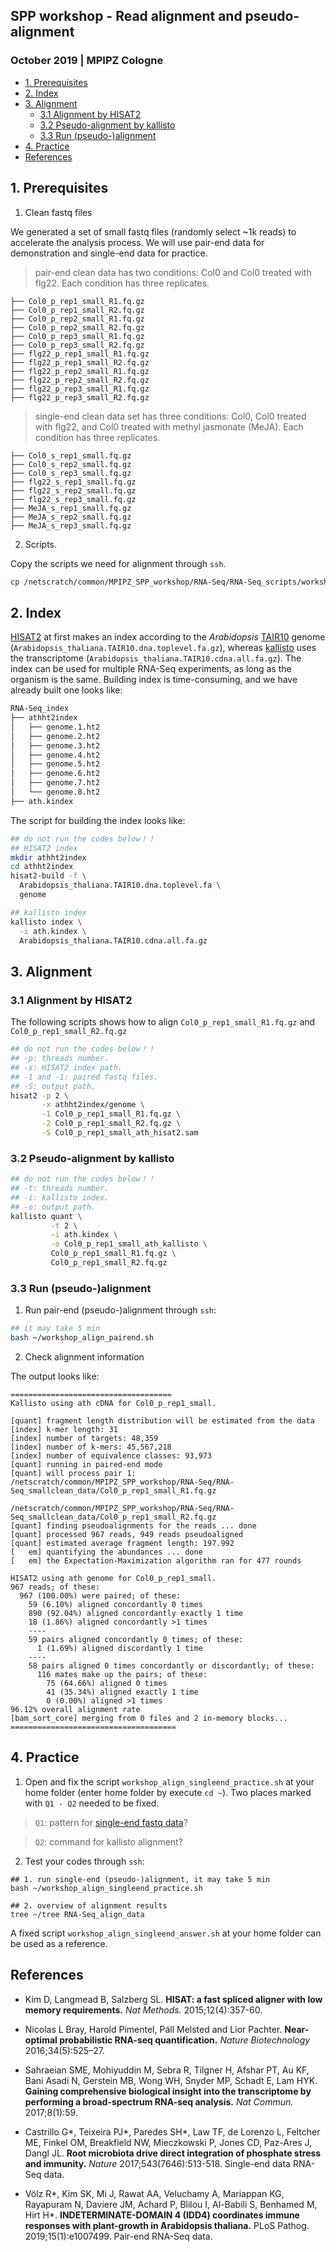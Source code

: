 ## SPP workshop - Read alignment and pseudo-alignment
###  October 2019 | MPIPZ Cologne

<!-- content start -->

- [1. Prerequisites](#1-prerequisites)
- [2. Index](#2-index)
- [3. Alignment](#3-alignment)
    - [3.1 Alignment by HISAT2](#31-alignment-by-hisat2)
    - [3.2 Pseudo-alignment by kallisto](#32-pseudo-alignment-by-kallisto)
    - [3.3 Run (pseudo-)alignment](#33-run-pseudo-alignment)
- [4. Practice](#4-practice)
- [References](#references)
    
<!-- content end -->

## 1. Prerequisites

1. Clean fastq files

We generated a set of small fastq files (randomly select ~1k reads) to accelerate the analysis process. We will use pair-end data for demonstration and single-end data for practice.

> pair-end clean data has two conditions: Col0 and Col0 treated with flg22. Each condition has three replicates.

```
├── Col0_p_rep1_small_R1.fq.gz
├── Col0_p_rep1_small_R2.fq.gz
├── Col0_p_rep2_small_R1.fq.gz
├── Col0_p_rep2_small_R2.fq.gz
├── Col0_p_rep3_small_R1.fq.gz
├── Col0_p_rep3_small_R2.fq.gz
├── flg22_p_rep1_small_R1.fq.gz
├── flg22_p_rep1_small_R2.fq.gz
├── flg22_p_rep2_small_R1.fq.gz
├── flg22_p_rep2_small_R2.fq.gz
├── flg22_p_rep3_small_R1.fq.gz
├── flg22_p_rep3_small_R2.fq.gz
```

> <span id="single-end-data">single-end</span> clean data set has three conditions: Col0, Col0 treated with flg22, and Col0 treated with methyl jasmonate (MeJA). Each condition has three replicates.

```
├── Col0_s_rep1_small.fq.gz
├── Col0_s_rep2_small.fq.gz
├── Col0_s_rep3_small.fq.gz
├── flg22_s_rep1_small.fq.gz
├── flg22_s_rep2_small.fq.gz
├── flg22_s_rep3_small.fq.gz
├── MeJA_s_rep1_small.fq.gz
├── MeJA_s_rep2_small.fq.gz
├── MeJA_s_rep3_small.fq.gz
```

2. Scripts.

Copy the scripts we need for alignment through `ssh`.

```bash
cp /netscratch/common/MPIPZ_SPP_workshop/RNA-Seq/RNA-Seq_scripts/workshop_align* ~
```

## 2. Index

[HISAT2](https://ccb.jhu.edu/software/hisat2/index.shtml) at first makes an index according to the *Arabidopsis* [TAIR10](http://plants.ensembl.org/Arabidopsis_thaliana/Info/Index) genome (`Arabidopsis_thaliana.TAIR10.dna.toplevel.fa.gz`), whereas [kallisto](https://pachterlab.github.io/kallisto/) uses the transcriptome (`Arabidopsis_thaliana.TAIR10.cdna.all.fa.gz`). The index can be used for multiple RNA-Seq experiments, as long as the organism is the same. Building index is time-consuming, and we have already built one looks like:

```bash
RNA-Seq_index
├── athht2index
│   ├── genome.1.ht2
│   ├── genome.2.ht2
│   ├── genome.3.ht2
│   ├── genome.4.ht2
│   ├── genome.5.ht2
│   ├── genome.6.ht2
│   ├── genome.7.ht2
│   └── genome.8.ht2
├── ath.kindex
```

The script for building the index looks like:

```bash
## do not run the codes below！！
## HISAT2 index
mkdir athht2index
cd athht2index
hisat2-build -f \
  Arabidopsis_thaliana.TAIR10.dna.toplevel.fa \
  genome

## kallisto index
kallisto index \
  -i ath.kindex \
  Arabidopsis_thaliana.TAIR10.cdna.all.fa.gz
```

## 3. Alignment

### 3.1 Alignment by HISAT2

The following scripts shows how to align `Col0_p_rep1_small_R1.fq.gz` and `Col0_p_rep1_small_R2.fq.gz`

```bash
## do not run the codes below！！
## -p: threads number.
## -x: HISAT2 index path.
## -1 and -1: paired fastq files.
## -S: output path.
hisat2 -p 2 \
       -x athht2index/genome \
       -1 Col0_p_rep1_small_R1.fq.gz \
       -2 Col0_p_rep1_small_R2.fq.gz \
       -S Col0_p_rep1_small_ath_hisat2.sam
```

### 3.2 Pseudo-alignment by kallisto

```bash
## do not run the codes below！！
## -t: threads number.
## -i: kallisto index.
## -o: output path.
kallisto quant \
         -t 2 \
         -i ath.kindex \
         -o Col0_p_rep1_small_ath_kallisto \
         Col0_p_rep1_small_R1.fq.gz \
         Col0_p_rep1_small_R2.fq.gz 
```

### 3.3 Run (pseudo-)alignment

1. Run pair-end (pseudo-)alignment through `ssh`:

```bash
## it may take 5 min
bash ~/workshop_align_pairend.sh
```

2. Check alignment information

The output looks like:

```
====================================
Kallisto using ath cDNA for Col0_p_rep1_small.

[quant] fragment length distribution will be estimated from the data
[index] k-mer length: 31
[index] number of targets: 48,359
[index] number of k-mers: 45,567,218
[index] number of equivalence classes: 93,973
[quant] running in paired-end mode
[quant] will process pair 1: /netscratch/common/MPIPZ_SPP_workshop/RNA-Seq/RNA-Seq_smallclean_data/Col0_p_rep1_small_R1.fq.gz
                             /netscratch/common/MPIPZ_SPP_workshop/RNA-Seq/RNA-Seq_smallclean_data/Col0_p_rep1_small_R2.fq.gz
[quant] finding pseudoalignments for the reads ... done
[quant] processed 967 reads, 949 reads pseudoaligned
[quant] estimated average fragment length: 197.992
[   em] quantifying the abundances ... done
[   em] the Expectation-Maximization algorithm ran for 477 rounds

HISAT2 using ath genome for Col0_p_rep1_small.
967 reads; of these:
  967 (100.00%) were paired; of these:
    59 (6.10%) aligned concordantly 0 times
    890 (92.04%) aligned concordantly exactly 1 time
    18 (1.86%) aligned concordantly >1 times
    ----
    59 pairs aligned concordantly 0 times; of these:
      1 (1.69%) aligned discordantly 1 time
    ----
    58 pairs aligned 0 times concordantly or discordantly; of these:
      116 mates make up the pairs; of these:
        75 (64.66%) aligned 0 times
        41 (35.34%) aligned exactly 1 time
        0 (0.00%) aligned >1 times
96.12% overall alignment rate
[bam_sort_core] merging from 0 files and 2 in-memory blocks...
=====================================
```

## 4. Practice

1. Open and fix the script `workshop_align_singleend_practice.sh` at your home folder (enter home folder by execute `cd ~`). Two places marked with `Q1 - Q2` needed to be fixed. 

> `Q1`: pattern for [single-end fastq data](#single-end-data)?

> `Q2`: command for kallisto alignment?

2. Test your codes through `ssh`:

```
## 1. run single-end (pseudo-)alignment, it may take 5 min
bash ~/workshop_align_singleend_practice.sh

## 2. overview of alignment results
tree ~/tree RNA-Seq_align_data
```

A fixed script `workshop_align_singleend_answer.sh` at your home folder can be used as a reference.

## References

* Kim D, Langmead B, Salzberg SL. **HISAT: a fast spliced aligner with low memory requirements.** *Nat Methods.* 2015;12(4):357-60.

* Nicolas L Bray, Harold Pimentel, Páll Melsted and Lior Pachter. **Near-optimal probabilistic RNA-seq quantification.** *Nature Biotechnology* 2016;34(5):525–27.

* Sahraeian SME, Mohiyuddin M, Sebra R, Tilgner H, Afshar PT, Au KF, Bani Asadi N, Gerstein MB, Wong WH, Snyder MP, Schadt E, Lam HYK. **Gaining comprehensive biological insight into the transcriptome by performing a broad-spectrum RNA-seq analysis.** *Nat Commun.* 2017;8(1):59.

* Castrillo G\*, Teixeira PJ\*, Paredes SH\*, Law TF, de Lorenzo L, Feltcher ME, Finkel OM, Breakfield NW, Mieczkowski P, Jones CD, Paz-Ares J, Dangl JL. **Root microbiota drive direct integration of phosphate stress and immunity.** *Nature* 2017;543(7646):513-518. Single-end data RNA-Seq data.

* Völz R\*, Kim SK, Mi J, Rawat AA, Veluchamy A, Mariappan KG, Rayapuram N, Daviere JM, Achard P, Blilou I, Al-Babili S, Benhamed M, Hirt H\*. **INDETERMINATE-DOMAIN 4 (IDD4) coordinates immune responses with plant-growth in Arabidopsis thaliana.** PLoS Pathog. 2019;15(1):e1007499. Pair-end RNA-Seq data.
